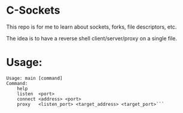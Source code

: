 # C-Sockets

This repo is for me to learn about sockets, forks, file descriptors, etc.

The idea is to have a reverse shell client/server/proxy on a single file.

# Usage:
```
Usage: main [command]
Command:
    help
    listen  <port>
    connect <address> <port> 
    proxy   <listen_port> <target_address> <target_port>```